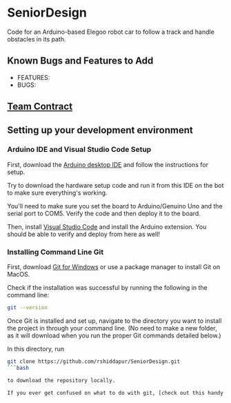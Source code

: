# SeniorDesign
Code for an Arduino-based Elegoo robot car to follow a track and handle obstacles in its path. 

## Known Bugs and Features to Add
- FEATURES: 
- BUGS: 

## [Team Contract](https://docs.google.com/document/d/1qSgGlHly_AZ_SWpHDw8KOmh2b5Dciv_2l8BiG0txpeQ/edit)

## Setting up your development environment

### Arduino IDE and Visual Studio Code Setup

First, download the [Arduino desktop IDE](https://www.arduino.cc/en/main/software) and follow the instructions for setup.

Try to download the hardware setup code and run it from this IDE on the bot to make sure everything's working.

You'll need to make sure you set the board to Arduino/Genuino Uno and the serial port to COM5. Verify the code and then deploy it to the board.

Then, install [Visual Studio Code](https://code.visualstudio.com/Download) and install the Arduino extension. You should be able to verify and deploy from here as well!

### Installing Command Line Git

First, download [Git for Windows](https://git-scm.com/download/win) or use a package manager to install Git on MacOS.

Check if the installation was successful by running the following in the command line: 
```bash
git --version
```

Once Git is installed and set up, navigate to the directory you want to install the project in through your command line. (No need to make a new folder, as it will download when you run the proper Git commands detailed below.)

In this directory, run 

```bash
git clone https://github.com/rshiddapur/SeniorDesign.git
```bash

to download the repository locally. 

If you ever get confused on what to do with git, [check out this handy cheat sheet for help](https://github.github.com/training-kit/downloads/github-git-cheat-sheet.pdf).
